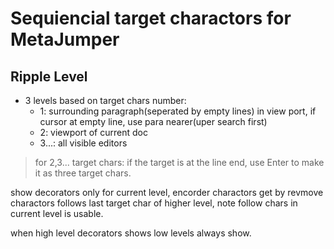# Sequiencial target charactors for MetaJumper

## Ripple Level
* 3 levels based on target chars number:
    - 1: surrounding paragraph(seperated by empty lines) in view port, if cursor at empty line, use para nearer(uper search first)
    - 2: viewport of current doc
    - 3...: all visible editors

> for 2,3... target chars: if the target is at the line end, use <dbd>Enter</kbd> to make it as three target chars.

show decorators only for current level, encorder charactors get by revmove charactors follows last target char of higher level, note follow chars in current level is usable.

when high level decorators shows low levels always show.